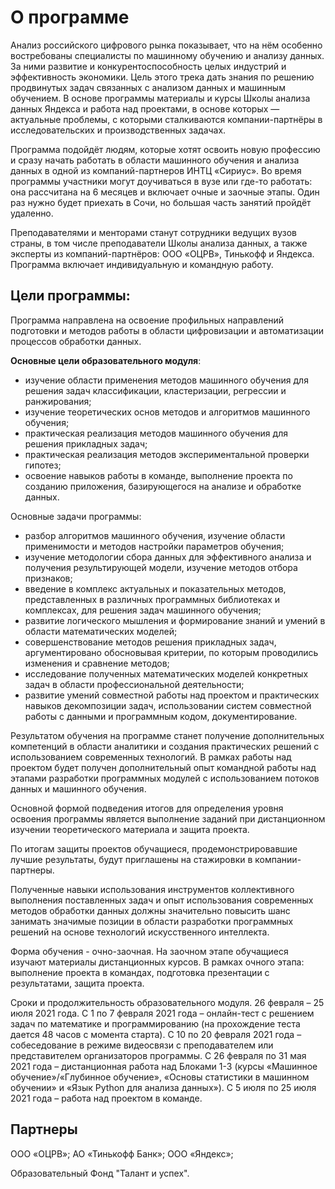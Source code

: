 # О программе

Анализ российского цифрового рынка показывает, что на нём особенно востребованы специалисты по машинному обучению и анализу данных. За ними развитие и конкурентоспособность целых индустрий и эффективность экономики. Цель этого трека дать знания по решению продвинутых задач связанных с анализом данных и машинным обучением. В основе программы материалы и курсы Школы анализа данных Яндекса и работа над проектами, в основе которых — актуальные проблемы, с которыми сталкиваются компании-партнёры в исследовательских и производственных задачах.

Программа подойдёт людям, которые хотят освоить новую профессию и сразу начать работать в области машинного обучения и анализа данных в одной из компаний-партнеров ИНТЦ «Сириус». Во время программы участники могут доучиваться в вузе или где-то работать: она рассчитана на 6 месяцев и включает очные и заочные этапы. Один раз нужно будет приехать в Сочи, но большая часть занятий пройдёт удаленно.

Преподавателями и менторами станут сотрудники ведущих вузов страны, в том числе преподаватели Школы анализа данных, а также эксперты из компаний-партнёров: ООО «ОЦРВ», Тинькофф и Яндекса. Программа включает индивидуальную и командную работу.

## Цели программы:

Программа направлена на освоение профильных направлений подготовки и методов работы в области цифровизации и автоматизации процессов обработки данных.

**Основные цели образовательного модуля**:
- изучение области применения методов машинного обучения для решения задач классификации, кластеризации, регрессии и ранжирования;
- изучение теоретических основ методов и алгоритмов машинного обучения;
- практическая реализация методов машинного обучения для решения прикладных задач;
- практическая реализация методов экспериментальной проверки гипотез;
- освоение навыков работы в команде, выполнение проекта по созданию приложения, базирующегося на анализе и обработке данных.

Основные задачи программы:
- разбор алгоритмов машинного обучения, изучение области применимости и методов настройки параметров обучения;
- изучение методологии сбора данных для эффективного анализа и получения результирующей модели, изучение методов отбора признаков;
- введение в комплекс актуальных и показательных методов, представленных в различных программных библиотеках и комплексах, для решения задач машинного обучения;
- развитие логического мышления и формирование знаний и умений в области математических моделей;
- совершенствование методов решения прикладных задач, аргументировано обосновывая критерии, по которым проводились изменения и сравнение методов;
- исследование полученных математических моделей конкретных задач в области профессиональной деятельности;
- развитие умений совместной работы над проектом и практических навыков декомпозиции задач, использовании систем совместной работы с данными и программным кодом, документирование.

Результатом обучения на программе станет получение дополнительных компетенций в области аналитики и создания практических решений с использованием современных технологий. В рамках работы над проектом будет получен дополнительный опыт командной работы над этапами разработки программных модулей с использованием потоков данных и машинного обучения.

Основной формой подведения итогов для определения уровня освоения программы является выполнение заданий при дистанционном изучении теоретического материала и защита проекта.

По итогам защиты проектов обучащиеся, продемонстрировавшие лучшие результаты, будут приглашены на стажировки в компании-партнеры.

Полученные навыки использования инструментов коллективного выполнения поставленных задач и опыт использования современных методов обработки данных должны значительно повысить шанс занимать значимые позиции в области разработки программных решений на основе технологий искусственного интеллекта.

Форма обучения - очно-заочная. На заочном этапе обучащиеся изучают материалы дистанционных курсов. В рамках очного этапа: выполнение проекта в командах, подготовка презентации с результатами, защита проекта.

Сроки и продолжительность образовательного модуля.
26 февраля – 25 июля 2021 года.
С 1 по 7 февраля 2021 года – онлайн-тест с решением задач по математике и программированию (на прохождение теста дается 48 часов с момента старта).
С 10 по 20 февраля 2021 года – собеседование в режиме видеосвязи с преподавателем или представителем организаторов программы.
С 26 февраля по 31 мая 2021 года – дистанционная работа над Блоками 1-3 (курсы «Машинное обучение»/«Глубинное обучение», «Основы статистики в машинном обучении» и «Язык Python для анализа данных»).
С 5 июля по 25 июля 2021 года – работа над проектом в команде.

## Партнеры

ООО «ОЦРВ»;
АО «Тинькофф Банк»;
ООО «Яндекс»;

Образовательный Фонд "Талант и успех".